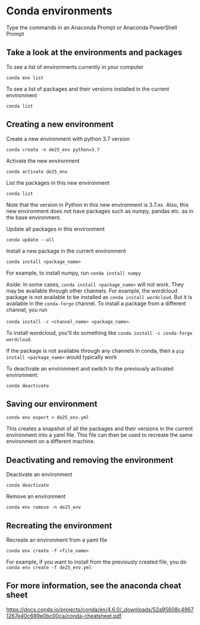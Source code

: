 # Conda environments

Type the commands in an Anaconda Prompt or Anaconda PowerShell Prompt

## Take a look at the environments and packages

To see a list of environments currently in your computer

`conda env list`

To see a list of packages and their versions installed in the current environment

`conda list`

## Creating a new environment

Create a new environment with python 3.7 version

`conda create -n de25_env python=3.7`

Activate the new environment

`conda activate de25_env`

List the packages in this new environment

`conda list`

Note that the version in Python in this new environment is 3.7.xx. Also, this new environment does not have packages such as numpy, pandas etc. as in the base environment.

Update all packages in this environment

`conda update --all`

Install a new package in the current environment

`conda install <package_name>`

For example, to install numpy, run `conda install numpy`

Aside: In some cases, `conda install <package_name>` will not work. They may be available through other channels. For example, the wordcloud package is not available to be installed as `conda install wordcloud`. But it is available in the `conda-forge` channel. To install a package from a different channel, you run 

`conda install -c <channel_name> <package_name>`.

To install wordcloud, you'll do something like `conda install -c conda-forge wordcloud`.

If the package is not available through any channels in conda, then a `pip install <package_name>` would typically work

To deactivate an environment and switch to the previously activated environment:

`conda deactivate`

## Saving our environment

`conda env export > de25_env.yml`

This creates a snapshot of all the packages and their versions in the current environment into a yaml file. This file can then be used to recreate the same environment on a different machine. 

## Deactivating and removing the environment

Deactivate an environment

`conda deactivate`

Remove an environment

`conda env remove -n de25_env`

## Recreating the environment

Recreate an environment from a yaml file

`conda env create -f <file_name>`

For example, if you want to install from the previously created file, you do `conda env create -f de25_env.yml`

## For more information, see the anaconda cheat sheet

<https://docs.conda.io/projects/conda/en/4.6.0/_downloads/52a95608c49671267e40c689e0bc00ca/conda-cheatsheet.pdf>